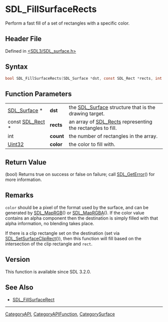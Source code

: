 # SDL_FillSurfaceRects

Perform a fast fill of a set of rectangles with a specific color.

## Header File

Defined in [<SDL3/SDL_surface.h>](https://github.com/libsdl-org/SDL/blob/main/include/SDL3/SDL_surface.h)

## Syntax

```c
bool SDL_FillSurfaceRects(SDL_Surface *dst, const SDL_Rect *rects, int count, Uint32 color);
```

## Function Parameters

|                              |           |                                                                         |
| ---------------------------- | --------- | ----------------------------------------------------------------------- |
| [SDL_Surface](SDL_Surface) * | **dst**   | the [SDL_Surface](SDL_Surface) structure that is the drawing target.    |
| const [SDL_Rect](SDL_Rect) * | **rects** | an array of [SDL_Rects](SDL_Rects) representing the rectangles to fill. |
| int                          | **count** | the number of rectangles in the array.                                  |
| [Uint32](Uint32)             | **color** | the color to fill with.                                                 |

## Return Value

(bool) Returns true on success or false on failure; call
[SDL_GetError](SDL_GetError)() for more information.

## Remarks

`color` should be a pixel of the format used by the surface, and can be
generated by [SDL_MapRGB](SDL_MapRGB)() or [SDL_MapRGBA](SDL_MapRGBA)(). If
the color value contains an alpha component then the destination is simply
filled with that alpha information, no blending takes place.

If there is a clip rectangle set on the destination (set via
[SDL_SetSurfaceClipRect](SDL_SetSurfaceClipRect)()), then this function
will fill based on the intersection of the clip rectangle and `rect`.

## Version

This function is available since SDL 3.2.0.

## See Also

- [SDL_FillSurfaceRect](SDL_FillSurfaceRect)






----
[CategoryAPI](CategoryAPI), [CategoryAPIFunction](CategoryAPIFunction), [CategorySurface](CategorySurface)

